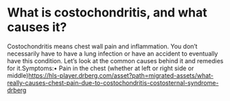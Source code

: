 # What is costochondritis, and what causes it?

Costochondritis means chest wall pain and inflammation. You don’t necessarily have to have a lung infection or have an accident to eventually have this condition. Let’s look at the common causes behind it and remedies for it.Symptoms:• Pain in the chest (whether at left or right side or middle)https://hls-player.drberg.com/asset?path=migrated-assets/what-really-causes-chest-pain-due-to-costochondritis-costosternal-syndrome-drberg